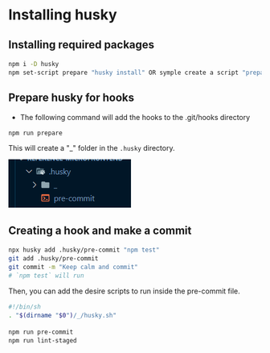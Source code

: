 # Installing husky

## Installing required packages

```bash
npm i -D husky
npm set-script prepare "husky install" OR symple create a script "prepare": "husky install" in package.json
```

## Prepare husky for hooks

- The following command will add the hooks to the .git/hooks directory

```bash
npm run prepare
```

This will create a "\_" folder in the `.husky` directory.

![picture alt](./husky.png "Folder husky structure")

## Creating a hook and make a commit

```bash
npx husky add .husky/pre-commit "npm test"
git add .husky/pre-commit
git commit -m "Keep calm and commit"
# `npm test` will run
```

Then, you can add the desire scripts to run inside the pre-commit file.

```bash
#!/bin/sh
. "$(dirname "$0")/_/husky.sh"

npm run pre-commit
npm run lint-staged
```
